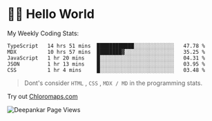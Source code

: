 # 👋🏽 Hello World 

<!--![Deepankar's github stats](https://github-readme-stats.vercel.app/api?username=Deep-Codes&count_private=true&show_icons=true&theme=radical)-->
My Weekly Coding Stats:

<!--START_SECTION:waka-->
```text
TypeScript   14 hrs 51 mins  ████████████░░░░░░░░░░░░░   47.78 % 
MDX          10 hrs 57 mins  ████████▓░░░░░░░░░░░░░░░░   35.25 % 
JavaScript   1 hr 20 mins    █░░░░░░░░░░░░░░░░░░░░░░░░   04.31 % 
JSON         1 hr 13 mins    █░░░░░░░░░░░░░░░░░░░░░░░░   03.95 % 
CSS          1 hr 4 mins     █░░░░░░░░░░░░░░░░░░░░░░░░   03.48 % 
```
<!--END_SECTION:waka-->

> Dont's consider `HTML` , `CSS` , `MDX / MD` in the programming stats.

Try out [Chloromaps.com](https://www.chloromaps.com/)

<p align="left"> <img src="https://komarev.com/ghpvc/?username=Deep-Codes&label=Views&color=blue&style=plastic" alt="Deepankar Page Views" /> </p>
